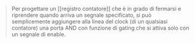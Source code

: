 > Per progettare un [[registro contatore]] che è in grado di fermarsi e riprendere quando arriva un segnale specificato, si può semplicemente aggiungere alla linea del clock (di un qualsiasi contatore) una porta AND con funzione di gating che si attiva solo con un segnale di enable.